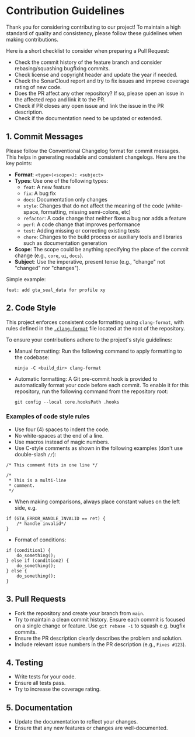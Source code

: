 # Contribution Guidelines

Thank you for considering contributing to our project! To maintain a high standard of quality and consistency, please follow these guidelines when making contributions.

Here is a short checklist to consider when preparing a Pull Request:
- Check the commit history of the feature branch and consider rebasing/squashing bugfixing commits.
- Check license and copyright header and update the year if needed.
- Check the SonarCloud report and try to fix issues and improve coverage rating of new code.
- Does the PR affect any other repository? If so, please open an issue in the affected repo and link it to the PR.
- Check if PR closes any open issue and link the issue in the PR description.
- Check if the documentation need to be updated or extended.

## 1. Commit Messages

Please follow the Conventional Changelog format for commit messages. This helps in generating readable and consistent changelogs. Here are the key points:

- **Format**: `<type>(<scope>): <subject>`
- **Types**: Use one of the following types:
  - `feat`: A new feature
  - `fix`: A bug fix
  - `docs`: Documentation only changes
  - `style`: Changes that do not affect the meaning of the code (white-space, formatting, missing semi-colons, etc)
  - `refactor`: A code change that neither fixes a bug nor adds a feature
  - `perf`: A code change that improves performance
  - `test`: Adding missing or correcting existing tests
  - `chore`: Changes to the build process or auxiliary tools and libraries such as documentation generation
- **Scope**: The scope could be anything specifying the place of the commit change (e.g., `core`, `ui`, `docs`).
- **Subject**: Use the imperative, present tense (e.g., "change" not "changed" nor "changes").

Simple example:
```
feat: add gta_seal_data for profile xy
```

## 2. Code Style

This project enforces consistent code formatting using `clang-format`, with rules defined in the [`.clang-format`](.clang-format) file located at the root of the repository.

To ensure your contributions adhere to the project's style guidelines:
- Manual formatting: Run the following command to apply formatting to the codebase:
  ```
  ninja -C <build_dir> clang-format
  ```
- Automatic formatting: A Git pre-commit hook is provided to automatically format your code before each commit. To enable it for this repository, run the following command from the repository root:
  ```
  git config --local core.hooksPath .hooks
  ```

### Examples of code style rules

- Use four (4) spaces to indent the code.
- No white-spaces at the end of a line.
- Use macros instead of magic numbers.
- Use C-style comments as shown in the following examples (don't use double-slash `//`):
```
/* This comment fits in one line */
```
```
/*
 * This is a multi-line
 * comment.
 */
``` 
- When making comparisons, always place constant values on the left side, e.g.
```
if (GTA_ERROR_HANDLE_INVALID == ret) {
    /* handle invalid*/
}
```
- Format of conditions:
```
if (condition1) {
    do_something();
} else if (condition2) {
    do_something();
} else {
    do_something();
}
```

## 3. Pull Requests

- Fork the repository and create your branch from `main`.
- Try to maintain a clean commit history. Ensure each commit is focused on a single change or feature.  Use `git rebase -i` to squash e.g. bugfix commits.
- Ensure the PR description clearly describes the problem and solution.
- Include relevant issue numbers in the PR description (e.g., `Fixes #123`).

## 4. Testing

- Write tests for your code.
- Ensure all tests pass.
- Try to increase the coverage rating.

## 5. Documentation

- Update the documentation to reflect your changes.
- Ensure that any new features or changes are well-documented.